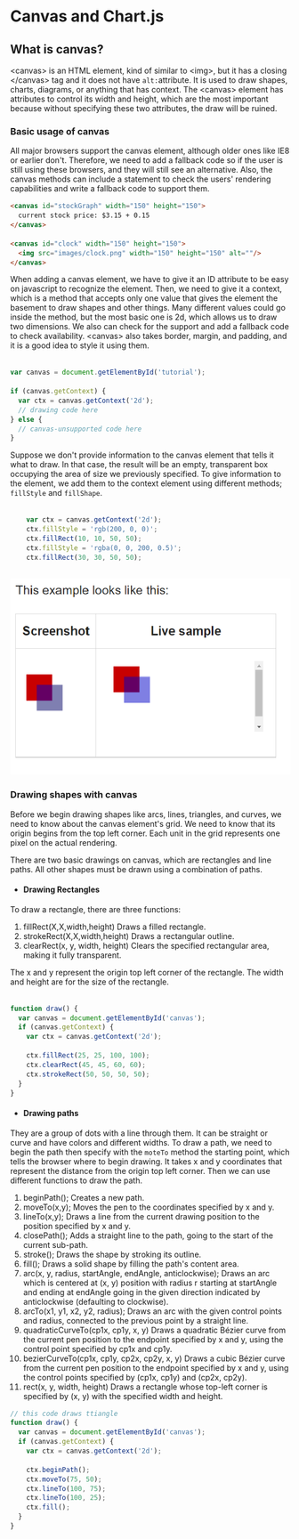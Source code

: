 # Canvas and Chart.js

## What is canvas?

\<canvas> is an HTML element, kind of similar to \<img>, but it has a closing \</canvas> tag and it does not have `alt:`attribute. It is used to draw shapes, charts, diagrams, or anything that has context. The \<canvas> element has attributes to control its width and height, which are the most important because without specifying these two attributes, the draw will be ruined.

### Basic usage of canvas

All major browsers support the canvas element, although older ones like IE8 or earlier don't. Therefore, we need to add a fallback code so if the user is still using these browsers, and they will still see an alternative. Also, the canvas methods can include a statement to check the users' rendering capabilities and write a fallback code to support them.

```html
<canvas id="stockGraph" width="150" height="150">
  current stock price: $3.15 + 0.15
</canvas>

<canvas id="clock" width="150" height="150">
  <img src="images/clock.png" width="150" height="150" alt=""/>
</canvas>

```


When adding a canvas element, we have to give it an ID attribute to be easy on javascript to recognize the element. Then, we need to give it a context, which is a method that accepts only one value that gives the element the basement to draw shapes and other things. Many different values could go inside the method, but the most basic one is 2d, which allows us to draw two dimensions. We also can check for the support and add a fallback code to check availability. \<canvas> also takes border, margin, and padding, and it is a good idea to style it using them.

```javascript

var canvas = document.getElementById('tutorial');

if (canvas.getContext) {
  var ctx = canvas.getContext('2d');
  // drawing code here
} else {
  // canvas-unsupported code here
}

```

Suppose we don't provide information to the canvas element that tells it what to draw. In that case, the result will be an empty, transparent box occupying the area of size we previously specified. To give information to the element, we add them to the context element using different methods; `fillStyle` and `fillShape`.

```javascript

    var ctx = canvas.getContext('2d');
    ctx.fillStyle = 'rgb(200, 0, 0)';
    ctx.fillRect(10, 10, 50, 50);
    ctx.fillStyle = 'rgba(0, 0, 200, 0.5)';
    ctx.fillRect(30, 30, 50, 50);
    

```

![image illustrate the shapes resulted from the above code](../images/Untitled.png)

### Drawing shapes with canvas

Before we begin drawing shapes like arcs, lines, triangles, and curves, we need to know about the canvas element's grid. We need to know that its origin begins from the top left corner. Each unit in the grid represents one pixel on the actual rendering. 

There are two basic drawings on canvas, which are rectangles and line paths. All other shapes must be drawn using a combination of paths. 

* #### Drawing Rectangles

To draw a rectangle, there are three functions:

1. fillRect(X,X,width,height) Draws a filled rectangle.
2. strokeRect(X,X,width,height) Draws a rectangular outline.
3. clearRect(x, y, width, height) Clears the specified rectangular area, making it fully transparent.

The x and y represent the origin top left corner of the rectangle. The width and height are for the size of the rectangle.

```javascript

function draw() {
  var canvas = document.getElementById('canvas');
  if (canvas.getContext) {
    var ctx = canvas.getContext('2d');

    ctx.fillRect(25, 25, 100, 100);
    ctx.clearRect(45, 45, 60, 60);
    ctx.strokeRect(50, 50, 50, 50);
  }
}

```

* #### Drawing paths

They are a group of dots with a line through them. It can be straight or curve and have colors and different widths. To draw a path, we need to begin the path then specify with the `moteTo` method the starting point, which tells the browser where to begin drawing. It takes x and y coordinates that represent the distance from the origin top left corner. Then we can use different functions to draw the path.

1. beginPath(); Creates a new path.
2. moveTo(x,y); Moves the pen to the coordinates specified by x and y.
3. lineTo(x,y); Draws a line from the current drawing position to the position specified by x and y.
4. closePath(); Adds a straight line to the path, going to the start of the current sub-path.
5. stroke(); Draws the shape by stroking its outline.
6. fill(); Draws a solid shape by filling the path's content area.
7. arc(x, y, radius, startAngle, endAngle, anticlockwise); Draws an arc which is centered at (x, y) position with radius r starting at startAngle and ending at endAngle going in the given direction indicated by anticlockwise (defaulting to clockwise).
8. arcTo(x1, y1, x2, y2, radius); Draws an arc with the given control points and radius, connected to the previous point by a straight line.
9. quadraticCurveTo(cp1x, cp1y, x, y) Draws a quadratic Bézier curve from the current pen position to the endpoint specified by x and y, using the control point specified by cp1x and cp1y.
10. bezierCurveTo(cp1x, cp1y, cp2x, cp2y, x, y) Draws a cubic Bézier curve from the current pen position to the endpoint specified by x and y, using the control points specified by (cp1x, cp1y) and (cp2x, cp2y).
11. rect(x, y, width, height) Draws a rectangle whose top-left corner is specified by (x, y) with the specified width and height.

```javascript
// this code draws ttiangle
function draw() {
  var canvas = document.getElementById('canvas');
  if (canvas.getContext) {
    var ctx = canvas.getContext('2d');

    ctx.beginPath();
    ctx.moveTo(75, 50);
    ctx.lineTo(100, 75);
    ctx.lineTo(100, 25);
    ctx.fill();
  }
}

```